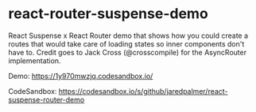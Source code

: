 # react-router-suspense-demo


React Suspense x React Router demo that shows how you could create a routes that would take care of loading states so inner components don't have to. Credit goes to Jack Cross (@crosscompile) for the AsyncRouter implementation.

Demo: https://1y970mwzjq.codesandbox.io/

CodeSandbox: https://codesandbox.io/s/github/jaredpalmer/react-suspense-router-demo
